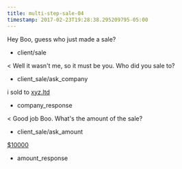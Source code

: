 ```yaml
---
title: multi-step-sale-04
timestamp: 2017-02-23T19:28:38.295209795-05:00
---
```


Hey Boo, guess who just made a sale?
* client/sale

< Well it wasn't me, so it must be you. Who did you sale to?
* client_sale/ask_company

i sold to [xyz.ltd](company_name)
* company_response

< Good job Boo. What's the amount of the sale?
* client_sale/ask_amount

[$10000](amount_of_money)
* amount_response
